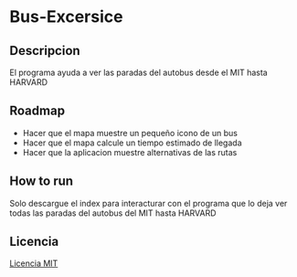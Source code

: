 # Bus-Excersice
## Descripcion
El programa ayuda a ver las paradas del autobus desde el MIT hasta HARVARD
## Roadmap
* Hacer que el mapa muestre un pequeño icono de un bus
* Hacer que el mapa calcule un tiempo estimado de llegada
* Hacer que la aplicacion muestre alternativas de las rutas
## How to run
Solo descargue el index para interacturar con el programa que lo deja ver todas las paradas del autobus del MIT hasta HARVARD
## Licencia
[Licencia MIT](https://github.com/Scripta-jortiz/Bus-Excersice?tab=MIT-1-ov-file)
